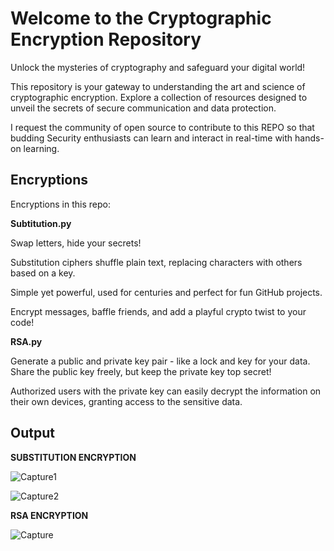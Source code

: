
# Welcome to the Cryptographic Encryption Repository

Unlock the mysteries of cryptography and safeguard your digital world!

This repository is your gateway to understanding the art and science of cryptographic encryption. Explore a collection of resources designed to unveil the secrets of secure communication and data protection.

I request the community of open source to contribute to this REPO so that budding Security enthusiasts can learn and interact in real-time with hands-on learning. 


## Encryptions

Encryptions in this repo:

**Subtitution.py** 

Swap letters, hide your secrets! 

Substitution ciphers shuffle plain text, replacing characters with others based on a key.

Simple yet powerful, used for centuries and perfect for fun GitHub projects.

Encrypt messages, baffle friends, and add a playful crypto twist to your code!


**RSA.py**

Generate a public and private key pair - like a lock and key for your data. Share the public key freely, but keep the private key top secret!

Authorized users with the private key can easily decrypt the information on their own devices, granting access to the sensitive data.
## Output

**SUBSTITUTION ENCRYPTION**

![Capture1](https://github.com/kushcoder12/Cryptographic-Encryptions/assets/99755229/b0b6d01a-820c-4687-9c32-4af98383857a)


![Capture2](https://github.com/kushcoder12/Cryptographic-Encryptions/assets/99755229/ee5375d6-b460-4c30-aae3-0900b7686c74)


**RSA ENCRYPTION**

![Capture](https://github.com/kushcoder12/Cryptographic-Encryptions/assets/99755229/5fbc9d6a-ff60-4498-bb4b-ec2dbafa08af)
